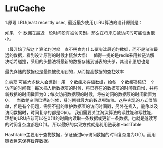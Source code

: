 # LruCache
1.原理
LRU(least recently used, 最近最少使用),LRU算法的设计原则是：

如果一个 数据在最近一段时间没有被访问到，那么在将来它被访问的可能性也很小。

（最开始了解这个算法的时候一直不明白为什么要淘汰最近的数据，而不是淘汰最远的数据，看到设计原则的时候才恍然大悟）
  值得一提的是redis采用拉链法解决哈希碰撞，采用的头插法将最新的数据存储到链表的头部，其设计思想也是

最先存储的数据也是最快被使用到的，从而提高数据的查找效率

2.实现
可能大多数人会想到：用一个数组来存储数据，给每一个数据项标记一个访问的时间戳；每次插入新数据项的时候，将已存在的数据项的时间戳自增，并将新数据的时间戳置为0；每次访问数据项的时候，将被访问的数据项的时间戳置为0。
   当数组空间已满的时候，将时间戳最大的数据项淘汰。这种实现的方式很简单，但是有个问题，需要不挺的维护数据项的访问时间戳，另外在插入，删除以及访问数据时，时间复杂的都是O(n)。
我们需要关注淘汰算法的读性能和写性能，理想的LRU应该可以在O(1)的时间内读取一条数据或更新一条数据，也就是说读写的时间复杂度都是O(1)。
所以最好的实现方式就是利用链表和HashTable

HashTable主要用于查找数据，保证通过key访问数据的时间复杂度为O(1)。而用链表用来保存缓存数据。
